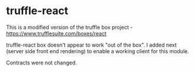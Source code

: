 # truffle-react

This is a modified version of the truffle box project - https://www.trufflesuite.com/boxes/react

truffle-react box doesn't appear to work "out of the box". I added next (server side front end rendering) to enable a working client for this module. 

Contracts were not changed.
